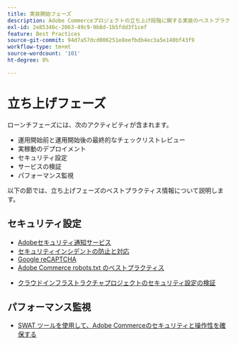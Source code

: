 ```yaml
---
title: 実装開始フェーズ
description: Adobe Commerceプロジェクトの立ち上げ段階に関する実装のベストプラクティスについて説明します。
exl-id: 2e85346c-2063-49c9-9b8d-1b5fdd3f1cef
feature: Best Practices
source-git-commit: 94d7a57dcd006251e8eefbdb4ec3a5e140bf43f9
workflow-type: tm+mt
source-wordcount: '101'
ht-degree: 0%

---
```


# 立ち上げフェーズ

ローンチフェーズには、次のアクティビティが含まれます。

- 運用開始前と運用開始後の最終的なチェックリストレビュー
- 実稼動のデプロイメント
- セキュリティ設定
- サービスの検証
- パフォーマンス監視

以下の節では、立ち上げフェーズのベストプラクティス情報について説明します。

## セキュリティ設定

- [Adobeセキュリティ通知サー&#x200B;ビス](security-notification-service.md)
- [セキュリティインシデントの防止と対応](prevent-respond-security-incident.md)
- [Google reCAPTCHA](https://docs.magento.com/user-guide/stores/security-google-recaptcha.html)
- [Adobe Commerce robots.txt のベストプラクティ&#x200B;ス](robots-txt.md)
<!-- - [Install the latest security patches](https://helpx.adobe.com/security/products/magento/apsb22-12.html) - CTAG deck -->
- [クラウドインフラストラクチャプロジェクトのセキュリティ設定の検証](https://devdocs.magento.com/cloud/live/site-launch-checklist.html#security-configuration)

## パフォーマンス監視

- [SWAT ツールを使用して、Adobe Commerceのセキュリティと操作性を確保する](../../../tools/site-wide-analysis-tool/intro.md#integrations-with-other-adobe-commerce-support-tools)
